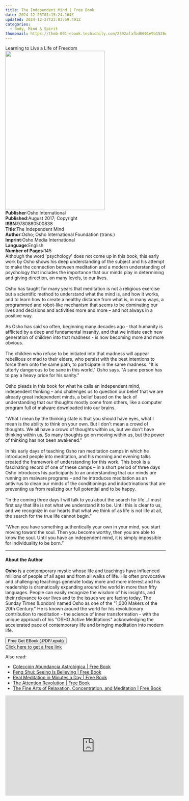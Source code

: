 ```yaml
---
title: The Independent Mind | Free Book
date: 2024-12-25T01:15:24.164Z
updated: 2024-12-27T23:03:59.491Z
categories:
  - Body, Mind & Spirit
thumbnail: https://thmb-001-ebook.techidaily.com/2392afafbd6601e9b1526d1e884bb1f16262eac6386dfeb2025095fb5427ecdf.jpg
---
```

<main id="book-container">
  <div class="flex flex-col">
    <div class="book-brief flex-1 py-6 px-4 sm:p-6 md:py-10 md:px-8">
      <!-- brief-->
      <div class="book-brief-main">Learning to Live a Life of Freedom</div>
    </div>
    <div
      class="book-meta-info flex-1 grid gap-4 col-start-1 col-end-3 row-start-1 sm:mb-6 sm:grid-cols-4 lg:gap-6 lg:col-start-2 lg:row-end-6 lg:row-span-6 lg:mb-0"
    >
      <div
        class="book-meta-info-left place-content-center mt-4 p-4 text-sm leading-6 col-start-2 col-span-2 dark:text-slate-400"
      >
        <img
          class="w-full h-500 object-cover rounded-lg sm:h-255 sm:col-span-2 lg:col-span-full"
          src="https://img-001-ebook.techidaily.com/20f87bb84fa0da350d127327eb05613ee964ecad69dcf9ade7b2e7da2a389e05.jpg"
          alt=""
          width="312"
          height="500"
        />
      </div>
      <div
        class="book-meta-info-right mt-2 col-start-1 row-start-2 col-span-3 self-center"
      >
        <!-- meta data  -->
        <div class="flex flex-col px-4 md:px-8">
          <div class="flex-1">
            <strong>Publisher</strong>:<span class="px-2"
              >Osho International</span
            >
          </div>
          <div class="flex-1">
            <strong>Published</strong>:<span class="px-2"
              >August 2017; Copyright</span
            >
          </div>
          <div class="flex-1">
            <strong>ISBN</strong>:<span class="px-2">9780880500838</span>
          </div>
          <div class="flex-1">
            <strong>Title</strong>:<span class="px-2"
              >The Independent Mind</span
            >
          </div>
          <div class="flex-1">
            <strong>Author</strong>:<span class="px-2"
              >Osho; Osho International Foundation (trans.)</span
            >
          </div>
          <div class="flex-1">
            <strong>Imprint</strong>:<span class="px-2"
              >Osho Media International</span
            >
          </div>
          <div class="flex-1">
            <strong>Language</strong>:<span class="px-2">English</span>
          </div>
          <div class="flex-1">
            <strong>Number of Pages</strong>:<span class="px-2">145</span>
          </div>
        </div>
      </div>
    </div>
    <div class="book-description flex-1 py-6 px-4 sm:p-6 md:py-10 md:px-8">
      <div class="book-description-main">
        <div accordion-content="" id="description">
          Although the word 'psychology' does not come up in this book, this
          early work by Osho shows his deep understanding of the subject and his
          attempt to make the connection between meditation and a modern
          understanding of psychology that includes the importance that our
          minds play in determining and giving direction, on many levels, to our
          lives. <br /><br />Osho has taught for many years that meditation is
          not a religious exercise but a scientific method to understand what
          the mind is, and how it works, and to learn how to create a healthy
          distance from what is, in many ways, a programmed and robot-like
          mechanism that seems to be dominating our lives and decisions and
          activities more and more – and not always in a positive way.
          <br /><br />As Osho has said so often, beginning many decades ago -
          that humanity is afflicted by a deep and fundamental insanity, and
          that we initiate each new generation of children into that madness -
          is now becoming more and more obvious. <br /><br />The children who
          refuse to be initiated into that madness will appear rebellious or mad
          to their elders, who persist with the best intentions to force them
          onto the same path, to participate in the same madness. "It is utterly
          dangerous to be sane in this world," Osho says. "A sane person has to
          pay a heavy price for his sanity."<br /><br />Osho pleads in this book
          for what he calls an independent mind, independent thinking – and
          challenges us to question our belief that we are already great
          independent minds, a belief based on the lack of understanding that
          our thoughts mostly come from others, like a computer program full of
          malware downloaded into our brains. <br />
          <br />"What I mean by the thinking state is that you should have eyes,
          what I mean is the ability to think on your own. But I don't mean a
          crowd of thoughts. We all have a crowd of thoughts within us, but we
          don't have thinking within us. So many thoughts go on moving within
          us, but the power of thinking has not been awakened." <br /><br />In
          his early days of teaching Osho ran meditation camps in which he
          introduced people into meditation, and his morning and evening talks
          created the framework of understanding for this work. This book is a
          fascinating record of one of these camps – in a short period of three
          days Osho introduces his participants to an understanding that our
          minds are running on malware programs – and he introduces meditation
          as an antivirus to clean our minds of the conditionings and
          indoctrinations that are preventing us from realizing our full
          potential and to be happy.<br /><br />“In the coming three days I will
          talk to you about the search for life…I must first say that life is
          not what we understand it to be. Until this is clear to us, and we
          recognize in our hearts that what we think of as life is not life at
          all, the search for the true life cannot begin.” <br /><br />“When you
          have something authentically your own in your mind, you start moving
          toward the soul. Then you become worthy, then you are able to know the
          soul. Until you have an independent mind, it is simply impossible for
          individuality to be born.”
        </div>
        <div class="accordion-fader"></div>
      </div>
    </div>
    <div class="book-excerpts flex-1 py-6 px-4 sm:p-6 md:py-10 md:px-8">
      <!-- excerpts-->
      <div class="book-excerpts-main">
        <hr />
        <h4 class="placeholder placeholder-heading">
          <span>About the Author</span>
        </h4>
        <p>
          <strong>Osho</strong> is a contemporary mystic whose life and
          teachings have influenced millions of people of all ages and from all
          walks of life. His often provocative and challenging teachings
          generate today more and more interest and his readership is
          dramatically expanding around the world in more than fifty languages.
          People can easily recognize the wisdom of his insights, and their
          relevance to our lives and to the issues we are facing today. The
          Sunday Times (London) named Osho as one of the "1,000 Makers of the
          20th Century." He is known around the world for his revolutionary
          contribution to meditation - the science of inner transformation -
          with the unique approach of his "OSHO Active Meditations"
          acknowledging the accelerated pace of contemporary life and bringing
          meditation into modern life.
        </p>
      </div>
    </div>
    <div
      class="book-about-author flex-1 py-6 px-4 sm:p-6 md:py-10 md:px-8"
    ></div>
    <div class="book-free-get flex-1 py-6 px-4 sm:p-6 md:py-10 md:px-8">
      <button
        id="btn-free-get"
        class="bg-blue-500 hover:bg-blue-700 text-white font-bold py-2 px-4 rounded"
      >
        Free Get EBook (.PDF/.epub)
      </button>
      <div id="countdown-display" class="px-2 text-lg mt-2"></div>
      <a
        id="free-link"
        class="hidden bg-blue-500 hover:bg-blue-700 text-white font-bold py-2 px-4 rounded"
        href="https://www.ebooks.com/en-us/book/96476523/the-independent-mind/osho/"
        target="_blank"
        >Click here to get a free link</a
      >
    </div>
    <script>
      let countdownTime = 0;
      let countdownInterval = null;
      document
        .getElementById('btn-free-get')
        .addEventListener('click', startCountdown);
      function startCountdown() {
        countdownTime = new Date().getTime() + 60000 * 3;
        countdownInterval = setInterval(updateCountdown, 1000);
        document.getElementById('btn-free-get').disabled = true;
        document
          .getElementById('btn-free-get')
          .classList.add('bg-gray-500', 'cursor-not-allowed');
      }
      function updateCountdown() {
        let currentTime = new Date().getTime();
        let timeLeft = countdownTime - currentTime;
        let secondsLeft = Math.floor(timeLeft / 1000);
        document.getElementById('countdown-display').innerHTML =
          `Remaining time: ${secondsLeft} seconds.`;
        if (secondsLeft <= 0) {
          clearInterval(countdownInterval);
          document.getElementById('btn-free-get').classList.add('hidden');
          document.getElementById('free-link').classList.remove('hidden');
          document.getElementById('countdown-display').innerHTML = '';
        }
      }
    </script>
  </div>
</main>

<ins class="adsbygoogle"
      style="display:block"
      data-ad-client="ca-pub-7571918770474297"
      data-ad-slot="8358498916"
      data-ad-format="auto"
      data-full-width-responsive="true"></ins>
    

<span class="atpl-alsoreadstyle">Also read:</span>
<div><ul>
<li><a href="https://novels-ebooks.techidaily.com/1658839-9780698185005-coleccion-abundancia-astrologica/"><u>Colección Abundancia Astrológica | Free Book</u></a></li>
<li><a href="https://novels-ebooks.techidaily.com/1662434-9781614290933-feng-shui-seeing-is-believing/"><u>Feng Shui: Seeing Is Believing | Free Book</u></a></li>
<li><a href="https://novels-ebooks.techidaily.com/1662598-9780861717538-real-meditation-in-minutes-a-day/"><u>Real Meditation in Minutes a Day | Free Book</u></a></li>
<li><a href="https://novels-ebooks.techidaily.com/1662464-9780861719907-the-attention-revolution/"><u>The Attention Revolution | Free Book</u></a></li>
<li><a href="https://novels-ebooks.techidaily.com/1662488-9780861719693-the-fine-arts-of-relaxation-concentration-and-meditation/"><u>The Fine Arts of Relaxation, Concentration, and Meditation | Free Book</u></a></li>
</ul></div>

<!-- affiliate ads begin -->
<iframe width="560" height="315" src="https://www.youtube.com/embed/tkpBmccvJ_Q?si=J7ellPL1G1l8Axi_" title="YouTube video player" frameborder="0" allow="accelerometer; autoplay; clipboard-write; encrypted-media; gyroscope; picture-in-picture; web-share" referrerpolicy="strict-origin-when-cross-origin" allowfullscreen></iframe>
<!-- affiliate ads end -->

